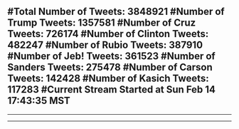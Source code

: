 #Total Number of Tweets: 3848921 
#Number of Trump Tweets: 1357581
#Number of Cruz Tweets: 726174
#Number of Clinton Tweets: 482247
#Number of Rubio Tweets: 387910
#Number of Jeb! Tweets: 361523
#Number of Sanders Tweets: 275478
#Number of Carson Tweets: 142428
#Number of Kasich Tweets: 117283
#Current Stream Started at Sun Feb 14 17:43:35 MST
---
---
---

